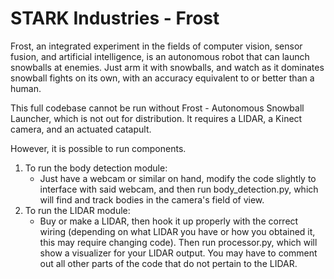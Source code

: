 # STARK Industries - Frost
Frost, an integrated experiment in the fields of computer vision, sensor fusion, and artificial intelligence, is an autonomous robot that can launch snowballs at enemies. Just arm it with snowballs, and watch as it dominates snowball fights on its own, with an accuracy equivalent to or better than a human.

This full codebase cannot be run without Frost - Autonomous Snowball Launcher, which is not out for distribution. It requires a LIDAR, a Kinect camera, and an actuated catapult.

However, it is possible to run components. 

1. To run the body detection module:
      - Just have a webcam or similar on hand, modify the code slightly to interface with said webcam, and then run                   body_detection.py, which will find and track bodies in the camera's field of view.
2. To run the LIDAR module:
      - Buy or make a LIDAR, then hook it up properly with the correct wiring (depending on what LIDAR you have or how you             obtained it, this may require changing code). Then run processor.py, which will show a visualizer for your LIDAR               output. You may have to comment out all other parts of the code that do not pertain to the LIDAR.

